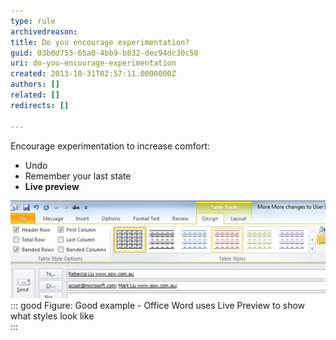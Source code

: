 ```yaml
---
type: rule
archivedreason: 
title: Do you encourage experimentation?
guid: 03b0d753-65a0-4bb9-b832-dec94dc30c50
uri: do-you-encourage-experimentation
created: 2013-10-31T02:57:11.0000000Z
authors: []
related: []
redirects: []

---
```


Encourage experimentation to increase comfort:

* Undo
* Remember your last state
* **Live preview**


<!--endintro-->
![](live-preview.jpg)
::: good
Figure: Good example - Office Word uses Live Preview to show what styles look like  
:::
